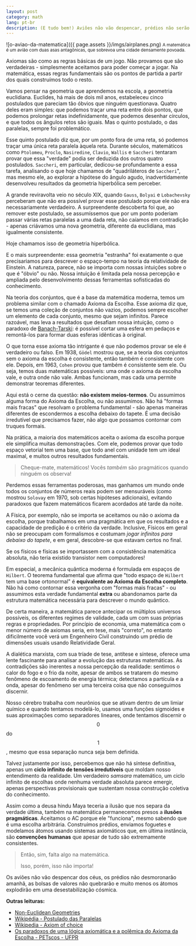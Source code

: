 ```yaml
---
layout: post
category: math
lang: pt-br
description: (E tudo bem!) Aviões não vão despencar, prédios não serão derrubados.
---
```


<!-- Tá bom, aqui está seu easter egg, hackerzinho! -->

<div style="display: none;">
<img src="{{ page.assets }}/imgs/wtc.png"/> <small> A matemática é um avião com duas asas antagônicas, que sobrevoa uma cidade densamente povoada... indo em direçaõ ao WTC, enquanto é crivado de balas e se torna o próprio avião do viés do sobrevivente </small>
</div>

![o-aviao-da-matematica]({{ page.assets }}/imgs/airplanes.png) <small> A matemática é um avião com duas asas antagônicas, que sobrevoa uma cidade densamente povoada.</small>

Axiomas são como as regras básicas de um jogo. Não provamos que são verdadeiras - simplesmente aceitamos para poder começar a jogar. Na matemática, essas regras fundamentais são os pontos de partida a partir dos quais construímos todo o resto.

Vamos pensar na geometria que aprendemos na escola, a geometria euclidiana. Euclides, há mais de dois mil anos, estabeleceu cinco postulados que pareciam tão óbvios que ninguém questionava. Quatro deles eram simples: que podemos traçar uma reta entre dois pontos, que podemos prolongar retas indefinidamente, que podemos desenhar círculos, e que todos os ângulos retos são iguais. Mas o quinto postulado, o das paralelas, sempre foi problemático.

Esse quinto postulado diz que, por um ponto fora de uma reta, só podemos traçar uma única reta paralela àquela reta. Durante séculos, matemáticos como `Ptolomeu`, `Proclo`, `Nasiredine`, `Clavio`, `Wallis` e `Saccheri` tentaram provar que essa "verdade" podia ser deduzida dos outros quatro postulados. `Saccheri`, em particular, dedicou-se profundamente a essa tarefa, analisando o que hoje chamamos de "quadriláteros de `Saccheri`", mas mesmo ele, ao explorar a hipótese do ângulo agudo, inadvertidamente desenvolveu resultados da geometria hiperbólica sem perceber.

A grande reviravolta veio no século XIX, quando `Gauss`, `Bolyai` e `Lobachevsky` perceberam que não era possível provar esse postulado porque ele não era necessariamente verdadeiro. A surpreendente descoberta foi que, ao remover este postulado, se assumíssemos que por um ponto poderiam passar várias retas paralelas a uma dada reta, não caíamos em contradição - apenas criávamos uma nova geometria, diferente da euclidiana, mas igualmente consistente. 

Hoje chamamos isso de geometria hiperbólica.

E o mais surpreendente: essa geometria "estranha" foi exatamente o que precisariamos para descrever o espaço-tempo na teoria da relatividade de Einstein. A natureza, parece, não se importa com nossas intuições sobre o que é "óbvio" ou não. Nossa intuição é limitada pela nossa percepção e ampliada pelo desenvolvimento dessas ferramentas sofisticadas do conhecimento.

Na teoria dos conjuntos, que é a base da matemática moderna, temos um problema similar com o chamado Axioma da Escolha. Esse axioma diz que, se temos uma coleção de conjuntos não vazios, podemos sempre escolher um elemento de cada conjunto, mesmo que sejam infinitos. Parece razoável, mas leva a resultados que desafiam nossa intuição, como o paradoxo de [Banach-Tarski](https://pt.wikipedia.org/wiki/Paradoxo_de_Banach%E2%80%93Tarski): é possível cortar uma esfera em pedaços e remontá-los para formar duas esferas idênticas à original.

O que torna esse axioma tão intrigante é que não podemos provar se ele é verdadeiro ou falso. Em 1938, `Gödel` mostrou que, se a teoria dos conjuntos sem o axioma da escolha é consistente, então também é consistente com ele. Depois, em 1963, `Cohen` provou que também é consistente sem ele. Ou seja, temos duas matemáticas possíveis: uma onde o axioma da escolha vale, e outra onde não vale. Ambas funcionam, mas cada uma permite demonstrar teoremas diferentes.

Aqui está o cerne da questão: **não existem meios-termos**. Ou assumimos alguma forma do Axioma da Escolha, ou não assumimos. Não há "formas mais fracas" que resolvam o problema fundamental - são apenas maneiras diferentes de escondermos a escolha debaixo do tapete. É uma decisão irredutível que precisamos fazer, não algo que possamos contornar com truques formais.

Na prática, a maioria dos matemáticos aceita o axioma da escolha porque ele simplifica muitas demonstrações. Com ele, podemos provar que todo espaço vetorial tem uma base, que todo anel com unidade tem um ideal maximal, e muitos outros resultados fundamentais.

> Cheque-mate, matemáticos! Vocês *também* são pragmáticos quando ninguém os observa!

Perdemos essas ferramentas poderosas, mas ganhamos um mundo onde todos os conjuntos de números reais podem ser mensuráveis (como mostrou `Solovay` em 1970, sob certas hipóteses adicionais), evitando paradoxos que fazem matemáticos ficarem acordados até tarde da noite.

A Física, por exemplo, não se importa se aceitamos ou não o axioma da escolha, porque trabalhamos em uma pragmática em que os resultados e a capacidade de predição é o critério da verdade. Inclusive, Físicos em geral não se preocupam com formalismos e costumam *jogar infinitos para debaixo do tapete*, e em geral, descobre-se que estavam certos no final. 

Se os físicos e físicas se importassem com a consistência matemática absoluta, não teria existido transistor nem computadores! 

Em especial, a mecânica quântica moderna é formulada em espaços de `Hilbert`. O teorema fundamental que afirma que "todo espaço de `Hilbert` tem uma base ortonormal" é **equivalente ao Axioma da Escolha completo**. Não há como contornar essa vergonha com "formas mais fracas" - ou assumimos esta verdade fundamental **extra** ou abandonamos parte da estrutura matemática necessária para descrever o mundo quântico.

De certa maneira, a matemática parece antecipar os múltiplos universos possíveis, os diferentes regimes de validade, cada um com suas próprias regras e propriedades. Por princípio de economia, uma matemática com o menor número de axiomas seria, em tese, mais "correto", no entanto dificilmente você verá um Engenheiro Civil construindo um prédio de dimensões usuais usando Relatividade Geral.

A dialética marxista, com sua tríade de tese, antítese e síntese, oferece uma lente fascinante para analisar a evolução das estruturas matemáticas. As contradições são inerentes a nossa percepção da realidade: sentimos o calor do fogo e o frio da noite, apesar de ambos se tratarem do mesmo fenômeno de escoamento de energia térmica; detectamos a partícula e a onda, apesar do fenômeno ser uma terceira coisa que não conseguimos discernir. 

Nosso cérebro trabalha com neurônios que se ativam dentro de um limiar químico e quando tentamos modelá-lo, usamos uma funções sigmoides e suas aproximações como separadores lineares, onde tentamos discernir o $$0$$ do $$1$$, mesmo que essa separação nunca seja bem definida.

Talvez justamente por isso, percebemos que não há síntese definitiva, apenas um **ciclo infinito de tensões irredutíveis** que moldam nosso entendimento da realidade. Um verdadeiro *samsara* matemático, um ciclo infinito de escolhas onde nenhuma verdade absoluta parece emergir, apenas perspectivas provisionais que sustentam nossa construção coletiva do conhecimento. 

Assim como a deusa hindu Maya teceria a ilusão que nos separa da verdade última, também na matemática permanecemos presos a **ilusões pragmáticas**. Aceitamos o AC porque ele "funciona", mesmo sabendo que é uma escolha arbitrária. Construímos prédios, enviamos foguetes e modelamos átomos usando sistemas axiomáticos que, em última instância, são **convenções humanas** que apesar de tudo são extremamente consistentes.

> Então, sim, falta algo na matemática.
> 
> Isso, porém, isso não importa! 

Os aviões não vão despencar dos céus, os prédios não desmoronarão amanhã, as bolsas de valores não quebrarão e muito menos os átomos explodirão em uma desestabilização cósmica.

**Outras leituras:**

- [Non-Euclidean Geometries](https://www.cut-the-knot.org/triangle/pythpar/NonEuclid.shtml)
- [Wikipédia - Postulado das Paralelas](https://pt.wikipedia.org/wiki/Postulado_das_paralelas)
- [Wikipedia - Axiom of choice](https://en.wikipedia.org/wiki/Axiom_of_choice)
- [Os paradoxos de uma lógica axiomática e a polêmica do Axioma da Escolha - PETscos - UFPR](https://petmatematica.ufpr.br/posts/2025/petiscos/axioma-escolha/)

